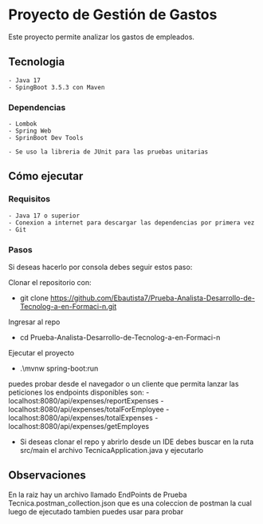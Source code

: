 # Proyecto de Gestión de Gastos

Este proyecto permite analizar los gastos de empleados.

## Tecnologia
    - Java 17
    - SpingBoot 3.5.3 con Maven
### Dependencias
    - Lombok
    - Spring Web
    - SprinBoot Dev Tools

    - Se uso la libreria de JUnit para las pruebas unitarias


## Cómo ejecutar
### Requisitos
    - Java 17 o superior
    - Conexion a internet para descargar las dependencias por primera vez
    - Git
### Pasos
Si deseas hacerlo por consola debes seguir estos paso:

Clonar el repositorio con: 
- git clone https://github.com/Ebautista7/Prueba-Analista-Desarrollo-de-Tecnolog-a-en-Formaci-n.git

Ingresar al repo
- cd Prueba-Analista-Desarrollo-de-Tecnolog-a-en-Formaci-n

Ejecutar el proyecto
- .\mvnw spring-boot:run

puedes probar desde el navegador o un cliente que permita lanzar las peticiones los endpoints disponibles son:
    - localhost:8080/api/expenses/reportExpenses
    - localhost:8080/api/expenses/totalForEmployee
    - localhost:8080/api/expenses/totalExpenses
    - localhost:8080/api/expenses/getEmployes

- Si deseas clonar el repo y abrirlo desde un IDE debes buscar en la ruta src/main el archivo TecnicaApplication.java y ejecutarlo

## Observaciones
En la raiz hay un archivo llamado EndPoints de Prueba Tecnica.postman_collection.json que es una coleccion de postman la cual luego de ejecutado tambien puedes usar para probar
